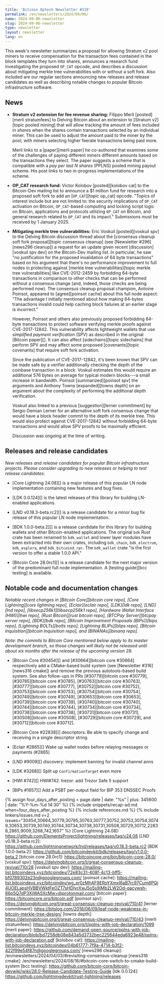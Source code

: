 ```yaml
---
title: 'Bitcoin Optech Newsletter #319'
permalink: /en/newsletters/2024/09/06/
name: 2024-09-06-newsletter
slug: 2024-09-06-newsletter
type: newsletter
layout: newsletter
lang: en
---
```

This week's newsletter summarizes a proposal for allowing Stratum v2
pool miners to receive compensation for the transaction fees contained
in the block templates they turn into shares, announces a research fund
investigating the proposed `OP_CAT` opcode, and describes a discussion
about mitigating merkle tree vulnerabilities with or without a soft
fork.  Also included are our regular sections announcing new releases
and release candidates as well as describing notable changes to popular
Bitcoin infrastructure software.

## News

- **Stratum v2 extension for fee revenue sharing:** Filippo Merli
  [posted][merli stratumfees] to Delving Bitcoin about an extension to
  [Stratum v2][topic pooled mining] that will allow tracking the amount
  of fees included in _shares_ when the shares contain transactions
  selected by an individual miner.  This can be used to adjust the
  amount paid to the miner by the pool, with miners selecting higher
  feerate transactions being paid more.

  Merli links to a [paper][merli paper] he co-authored that examines
  some of the challenges of paying different miners different amounts
  based on the transactions they select. The paper suggests a scheme
  that is compatible with a _pay per last N shares_ (PPLNS) pooled
  mining payout scheme.  His post links to two in-progress
  implementations of the scheme.

- **OP_CAT research fund:** Victor Kolobov [posted][kolobov cat] to the
  Bitcoin-Dev mailing list to announce a $1 million fund for research
  into a proposed soft fork to add an [`OP_CAT`][topic op_cat] opcode.
  "Topics of interest include but are not limited to: the security
  implications of `OP_CAT` activation on Bitcoin, `OP_CAT`-based computing
  and locking script logic on Bitcoin, applications and protocols
  utilizing `OP_CAT` on Bitcoin, and general research related to
  `OP_CAT` and its impact." Submissions must be received by 1 January
  2025.

- **Mitigating merkle tree vulnerabilities:** Eric Voskuil [posted][voskuil
  spv] to the Delving Bitcoin discussion thread about the [consensus
  cleanup soft fork proposal][topic consensus cleanup] (see [Newsletter
  #296][news296 cleanup]) a request for an update given recent
  [discussion][voskuil spv dev] on the Bitcoin-Dev mailing list.  In
  particular, he saw "no justification for the proposed invalidation of
  64 byte transactions" based on his argument that there's no
  performance improvement to full nodes in protecting against [merkle
  tree vulnerabilities][topic merkle tree vulnerabilities] like
  CVE-2012-2459 by forbidding 64-byte transactions in comparison to
  other checks that can be performed without a consensus change (and,
  indeed, those checks are being performed now).  The consensus cleanup
  proposal champion, Antoine Poinsot, appeared to [agree][poinsot cache]
  about this full node aspect: "The advantage I initially mentioned
  about how making 64-bytes transactions invalid could help caching
  block failures at an earlier stage is incorrect."

  However, Poinsot and others also previously proposed forbidding
  64-byte transactions to protect software verifying merkle proofs
  against CVE-2017-12842.  This vulnerability affects lightweight
  wallets that use _simplified payment verification_ (SPV) as described
  in the original [Bitcoin paper][].  It can also affect
  [sidechains][topic sidechains] that perform SPV and may affect some
  proposed [covenants][topic covenants] that require soft fork
  activation.

  Since the publication of CVE-2017-12842, it's been known that SPV can
  be made safe by a verifier additionally checking the depth of the
  coinbase transaction in a block.  Voskuil estimates this would require
  an additional 576 bytes on average for typical modern blocks---a small
  increase in bandwidth.  Poinsot [summarized][poinsot spv] the
  arguments and Anthony Towns [expanded][towns depth] on an argument
  about the complexity of performing the additional depth verification.

  Voskuil also linked to a previous [suggestion][lerner commitment] by
  Sergio Demian Lerner for an alternative soft fork consensus change
  that would have a block header commit to the depth of its merkle tree.
  This would also protect against CVE-2017-12842 without forbidding
  64-byte transactions and would allow SPV proofs to be maximally
  efficient.

  Discussion was ongoing at the time of writing.

## Releases and release candidates

*New releases and release candidates for popular Bitcoin infrastructure
projects.  Please consider upgrading to new releases or helping to test
release candidates.*

- [Core Lightning 24.08][] is a major release of this popular LN node
  implementation containing new features and bug fixes.

- [LDK 0.0.124][] is the latest releases of this library for building
  LN-enabled applications.

- [LND v0.18.3-beta.rc2][] is a release candidate for a minor bug fix
  release of this popular LN node implementation.

- [BDK 1.0.0-beta.2][] is a release candidate for this library for
  building wallets and other Bitcoin-enabled applications.  The original
  `bdk` Rust crate has been renamed to `bdk_wallet` and lower layer
  modules have been extracted into their own crates, including
  `bdk_chain`, `bdk_electrum`, `bdk_esplora`, and `bdk_bitcoind_rpc`.
  The `bdk_wallet` crate "is the first version to offer a stable 1.0.0 API."

- [Bitcoin Core 28.0rc1][] is a release candidate for the next major
  version of the predominant full node implementation.  A [testing
  guide][bcc testing] is available.

## Notable code and documentation changes

_Notable recent changes in [Bitcoin Core][bitcoin core repo], [Core
Lightning][core lightning repo], [Eclair][eclair repo], [LDK][ldk repo],
[LND][lnd repo], [libsecp256k1][libsecp256k1 repo], [Hardware Wallet
Interface (HWI)][hwi repo], [Rust Bitcoin][rust bitcoin repo], [BTCPay
Server][btcpay server repo], [BDK][bdk repo], [Bitcoin Improvement
Proposals (BIPs)][bips repo], [Lightning BOLTs][bolts repo],
[Lightning BLIPs][blips repo], [Bitcoin Inquisition][bitcoin inquisition
repo], and [BINANAs][binana repo]._

_Note: the commits to Bitcoin Core mentioned below apply to its master
development branch, so those changes will likely not be released until about six
months after the release of the upcoming version 28._

- [Bitcoin Core #30454][] and [#30664][bitcoin core #30664]
  respectively add a CMake-based build system (see [Newsletter
  #316][news316 cmake]) and remove the previous autotools-based build
  system.  See also follow-ups in PRs [#30779][bitcoin core #30779],
  [#30785][bitcoin core #30785], [#30763][bitcoin core #30763],
  [#30777][bitcoin core #30777], [#30752][bitcoin core #30752],
  [#30753][bitcoin core #30753], [#30754][bitcoin core #30754],
  [#30749][bitcoin core #30749], [#30653][bitcoin core #30653],
  [#30739][bitcoin core #30739], [#30740][bitcoin core #30740],
  [#30744][bitcoin core #30744], [#30734][bitcoin core #30734],
  [#30738][bitcoin core #30738], [#30731][bitcoin core #30731],
  [#30508][bitcoin core #30508], [#30729][bitcoin core #30729], and
  [#30712][bitcoin core #30712].

- [Bitcoin Core #22838][] descriptors: Be able to specify change and receiving in a single descriptor string

- [Eclair #2865][] Wake up wallet nodes before relaying messages or payments (#2865)

- [LND #9009][] discovery: implement banning for invalid channel anns

- [LDK #3268][] Split up `ConfirmationTarget` even more

- [HWI #742][] HWI#742: trezor: add Trezor Safe 5 support

- [BIPs #1657][] Add a PSBT per-output field for BIP 353 DNSSEC Proofs

{% assign four_days_after_posting = page.date | date: "%s" | plus: 345600 | date: "%Y-%m-%d 14:30" %}
{% include snippets/recap-ad.md when=four_days_after_posting %}
{% include references.md %}
{% include linkers/issues.md v=2 issues="30454,30664,30779,30785,30763,30777,30752,30753,30754,30749,30653,30739,30740,30744,30734,30738,30731,30508,30729,30712,22838,2865,9009,3268,742,1657" %}
[Core Lightning 24.08]: https://github.com/ElementsProject/lightning/releases/tag/v24.08
[LND v0.18.3-beta.rc2]: https://github.com/lightningnetwork/lnd/releases/tag/v0.18.3-beta.rc2
[BDK 1.0.0-beta.2]: https://github.com/bitcoindevkit/bdk/releases/tag/v1.0.0-beta.2
[bitcoin core 28.0rc1]: https://bitcoincore.org/bin/bitcoin-core-28.0/
[voskuil spv]: https://delvingbitcoin.org/t/great-consensus-cleanup-revival/710/28
[voskuil spv dev]: https://mailing-list.bitcoindevs.xyz/bitcoindev/72e83c31-408f-4c13-bff5-bf0789302e23n@googlegroups.com/
[poinsot cache]: https://mailing-list.bitcoindevs.xyz/bitcoindev/wg_er0zMhAF9ERoYXmxI6aB7rc97Cum6PQj4UOELapsHVBBVWktFeOZT7sHDlyrXwJ5o5s9iMb2LW2Od-qacywsh-86p5Q7dP3XjWASXcMw=@protonmail.com/
[bitcoin paper]: https://bitcoincore.org/bitcoin.pdf
[poinsot spv]: https://delvingbitcoin.org/t/great-consensus-cleanup-revival/710/41
[lerner commitment]: https://bitslog.com/2018/06/09/leaf-node-weakness-in-bitcoin-merkle-tree-design/
[towns depth]: https://delvingbitcoin.org/t/great-consensus-cleanup-revival/710/43
[merli stratumfees]: https://delvingbitcoin.org/t/pplns-with-job-declaration/1099
[merli paper]: https://github.com/demand-open-source/pplns-with-job-declaration/blob/bd7258db08e843a5d3732bec225644eda6923e48/pplns-with-job-declaration.pdf
[kolobov cat]: https://mailing-list.bitcoindevs.xyz/bitcoindev/04b61777-7f9a-4714-b3f2-422f99e54f87n@googlegroups.com/
[news296 cleanup]: /en/newsletters/2024/04/03/#revisiting-consensus-cleanup
[news316 cmake]: /en/newsletters/2024/08/16/#bitcoin-core-switch-to-cmake-build-system
[bcc testing]: https://github.com/bitcoin-core/bitcoin-devwiki/wiki/28.0-Release-Candidate-Testing-Guide
[ldk 0.0.124]: https://github.com/lightningdevkit/rust-lightning/releases

